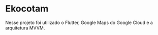 # Ekocotam

Nesse projeto foi utilizado o Flutter, Google Maps do Google Cloud e a arquitetura MVVM.

